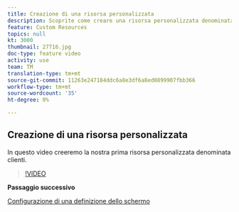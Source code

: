 ```yaml
---
title: Creazione di una risorsa personalizzata
description: Scoprite come creare una risorsa personalizzata denominata clienti.
feature: Custom Resources
topics: null
kt: 3000
thumbnail: 27716.jpg
doc-type: feature video
activity: use
team: TM
translation-type: tm+mt
source-git-commit: 11263e247184ddc6a8e3df6a8ed0899907fbb366
workflow-type: tm+mt
source-wordcount: '35'
ht-degree: 0%

---
```



## Creazione di una risorsa personalizzata

In questo video creeremo la nostra prima risorsa personalizzata denominata clienti.

>[!VIDEO](https://video.tv.adobe.com/v/27716?quality=9)

**Passaggio successivo**

[Configurazione di una definizione dello schermo](./configuring-a-screen-definition-for-a-custom-resource.md)
